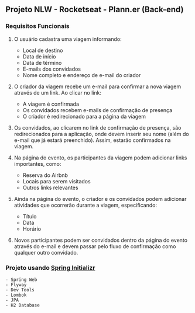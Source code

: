 ## Projeto NLW - Rocketseat - Plann.er (Back-end)

### Requisitos Funcionais

1. O usuário cadastra uma viagem informando:
    - Local de destino
    - Data de início
    - Data de término
    - E-mails dos convidados
    - Nome completo e endereço de e-mail do criador

2. O criador da viagem recebe um e-mail para confirmar a nova viagem através de um link. Ao clicar no link:
    - A viagem é confirmada
    - Os convidados recebem e-mails de confirmação de presença
    - O criador é redirecionado para a página da viagem

3. Os convidados, ao clicarem no link de confirmação de presença, são redirecionados para a aplicação, onde devem inserir seu nome (além do e-mail que já estará preenchido). Assim, estarão confirmados na viagem.

4. Na página do evento, os participantes da viagem podem adicionar links importantes, como:
    - Reserva do Airbnb
    - Locais para serem visitados
    - Outros links relevantes

5. Ainda na página do evento, o criador e os convidados podem adicionar atividades que ocorrerão durante a viagem, especificando:
    - Título
    - Data
    - Horário

6. Novos participantes podem ser convidados dentro da página do evento através do e-mail e devem passar pelo fluxo de confirmação como qualquer outro convidado.

### Projeto usando [Spring Initializr](https://start.spring.io/)
    - Spring Web
    - Flyway
    - Dev Tools
    - Lombok
    - JPA
    - H2 Database

